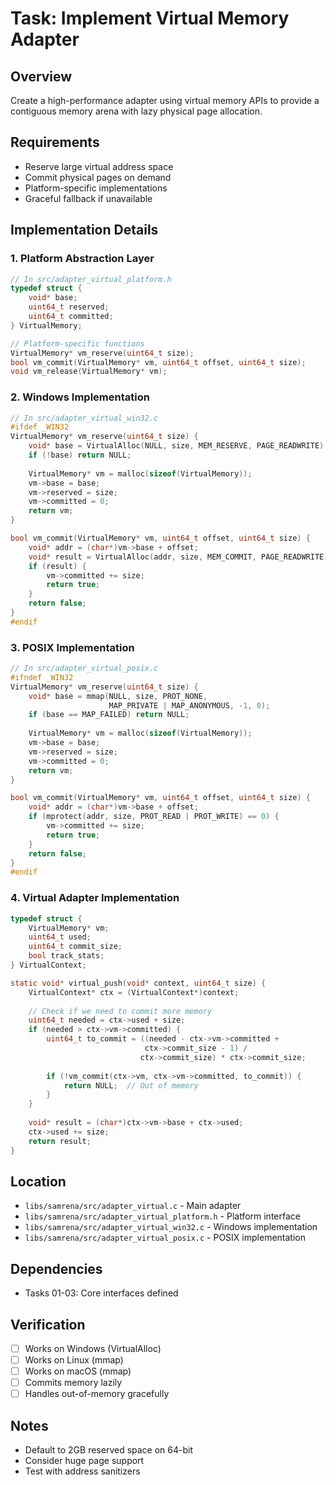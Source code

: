 # Task: Implement Virtual Memory Adapter

## Overview
Create a high-performance adapter using virtual memory APIs to provide a contiguous memory arena with lazy physical page allocation.

## Requirements
- Reserve large virtual address space
- Commit physical pages on demand
- Platform-specific implementations
- Graceful fallback if unavailable

## Implementation Details

### 1. Platform Abstraction Layer
```c
// In src/adapter_virtual_platform.h
typedef struct {
    void* base;
    uint64_t reserved;
    uint64_t committed;
} VirtualMemory;

// Platform-specific functions
VirtualMemory* vm_reserve(uint64_t size);
bool vm_commit(VirtualMemory* vm, uint64_t offset, uint64_t size);
void vm_release(VirtualMemory* vm);
```

### 2. Windows Implementation
```c
// In src/adapter_virtual_win32.c
#ifdef _WIN32
VirtualMemory* vm_reserve(uint64_t size) {
    void* base = VirtualAlloc(NULL, size, MEM_RESERVE, PAGE_READWRITE);
    if (!base) return NULL;
    
    VirtualMemory* vm = malloc(sizeof(VirtualMemory));
    vm->base = base;
    vm->reserved = size;
    vm->committed = 0;
    return vm;
}

bool vm_commit(VirtualMemory* vm, uint64_t offset, uint64_t size) {
    void* addr = (char*)vm->base + offset;
    void* result = VirtualAlloc(addr, size, MEM_COMMIT, PAGE_READWRITE);
    if (result) {
        vm->committed += size;
        return true;
    }
    return false;
}
#endif
```

### 3. POSIX Implementation
```c
// In src/adapter_virtual_posix.c
#ifndef _WIN32
VirtualMemory* vm_reserve(uint64_t size) {
    void* base = mmap(NULL, size, PROT_NONE, 
                      MAP_PRIVATE | MAP_ANONYMOUS, -1, 0);
    if (base == MAP_FAILED) return NULL;
    
    VirtualMemory* vm = malloc(sizeof(VirtualMemory));
    vm->base = base;
    vm->reserved = size;
    vm->committed = 0;
    return vm;
}

bool vm_commit(VirtualMemory* vm, uint64_t offset, uint64_t size) {
    void* addr = (char*)vm->base + offset;
    if (mprotect(addr, size, PROT_READ | PROT_WRITE) == 0) {
        vm->committed += size;
        return true;
    }
    return false;
}
#endif
```

### 4. Virtual Adapter Implementation
```c
typedef struct {
    VirtualMemory* vm;
    uint64_t used;
    uint64_t commit_size;
    bool track_stats;
} VirtualContext;

static void* virtual_push(void* context, uint64_t size) {
    VirtualContext* ctx = (VirtualContext*)context;
    
    // Check if we need to commit more memory
    uint64_t needed = ctx->used + size;
    if (needed > ctx->vm->committed) {
        uint64_t to_commit = ((needed - ctx->vm->committed + 
                              ctx->commit_size - 1) / 
                             ctx->commit_size) * ctx->commit_size;
        
        if (!vm_commit(ctx->vm, ctx->vm->committed, to_commit)) {
            return NULL;  // Out of memory
        }
    }
    
    void* result = (char*)ctx->vm->base + ctx->used;
    ctx->used += size;
    return result;
}
```

## Location
- `libs/samrena/src/adapter_virtual.c` - Main adapter
- `libs/samrena/src/adapter_virtual_platform.h` - Platform interface
- `libs/samrena/src/adapter_virtual_win32.c` - Windows implementation
- `libs/samrena/src/adapter_virtual_posix.c` - POSIX implementation

## Dependencies
- Tasks 01-03: Core interfaces defined

## Verification
- [ ] Works on Windows (VirtualAlloc)
- [ ] Works on Linux (mmap)
- [ ] Works on macOS (mmap)
- [ ] Commits memory lazily
- [ ] Handles out-of-memory gracefully

## Notes
- Default to 2GB reserved space on 64-bit
- Consider huge page support
- Test with address sanitizers